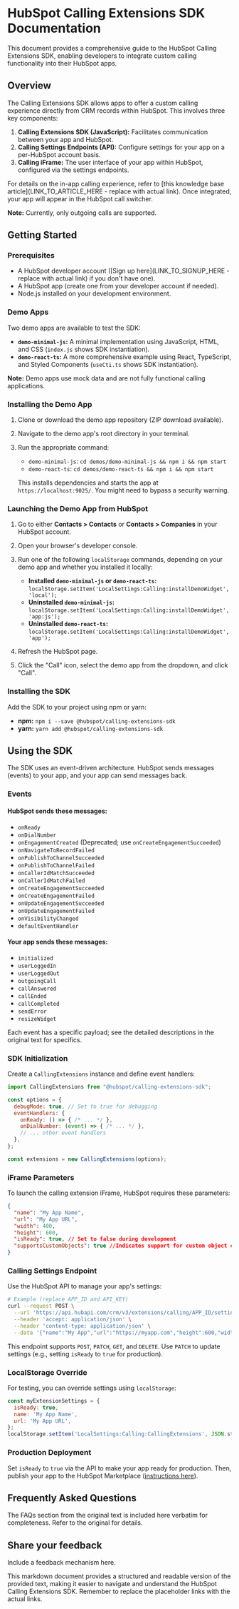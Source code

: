 # HubSpot Calling Extensions SDK Documentation

This document provides a comprehensive guide to the HubSpot Calling Extensions SDK, enabling developers to integrate custom calling functionality into their HubSpot apps.

## Overview

The Calling Extensions SDK allows apps to offer a custom calling experience directly from CRM records within HubSpot.  This involves three key components:

1. **Calling Extensions SDK (JavaScript):** Facilitates communication between your app and HubSpot.
2. **Calling Settings Endpoints (API):** Configure settings for your app on a per-HubSpot account basis.
3. **Calling iFrame:**  The user interface of your app within HubSpot, configured via the settings endpoints.

For details on the in-app calling experience, refer to [this knowledge base article](LINK_TO_ARTICLE_HERE -  replace with actual link).  Once integrated, your app will appear in the HubSpot call switcher.

**Note:** Currently, only outgoing calls are supported.

## Getting Started

### Prerequisites

*   A HubSpot developer account ([Sign up here](LINK_TO_SIGNUP_HERE - replace with actual link) if you don't have one).
*   A HubSpot app (create one from your developer account if needed).
*   Node.js installed on your development environment.

### Demo Apps

Two demo apps are available to test the SDK:

*   **`demo-minimal-js`:** A minimal implementation using JavaScript, HTML, and CSS (`index.js` shows SDK instantiation).
*   **`demo-react-ts`:** A more comprehensive example using React, TypeScript, and Styled Components (`useCti.ts` shows SDK instantiation).

**Note:** Demo apps use mock data and are not fully functional calling applications.

### Installing the Demo App

1.  Clone or download the demo app repository (ZIP download available).
2.  Navigate to the demo app's root directory in your terminal.
3.  Run the appropriate command:

    *   `demo-minimal-js`: `cd demos/demo-minimal-js && npm i && npm start`
    *   `demo-react-ts`: `cd demos/demo-react-ts && npm i && npm start`

    This installs dependencies and starts the app at `https://localhost:9025/`.  You might need to bypass a security warning.

### Launching the Demo App from HubSpot

1.  Go to either **Contacts > Contacts** or **Contacts > Companies** in your HubSpot account.
2.  Open your browser's developer console.
3.  Run one of the following `localStorage` commands, depending on your demo app and whether you installed it locally:

    *   **Installed `demo-minimal-js` or `demo-react-ts`:** `localStorage.setItem('LocalSettings:Calling:installDemoWidget', 'local');`
    *   **Uninstalled `demo-minimal-js`:** `localStorage.setItem('LocalSettings:Calling:installDemoWidget', 'app:js');`
    *   **Uninstalled `demo-react-ts`:** `localStorage.setItem('LocalSettings:Calling:installDemoWidget', 'app');`

4.  Refresh the HubSpot page.
5.  Click the "Call" icon, select the demo app from the dropdown, and click "Call".

### Installing the SDK

Add the SDK to your project using npm or yarn:

*   **npm:** `npm i --save @hubspot/calling-extensions-sdk`
*   **yarn:** `yarn add @hubspot/calling-extensions-sdk`

## Using the SDK

The SDK uses an event-driven architecture.  HubSpot sends messages (events) to your app, and your app can send messages back.

### Events

#### HubSpot sends these messages:

*   `onReady`
*   `onDialNumber`
*   `onEngagementCreated` (Deprecated; use `onCreateEngagementSucceeded`)
*   `onNavigateToRecordFailed`
*   `onPublishToChannelSucceeded`
*   `onPublishToChannelFailed`
*   `onCallerIdMatchSucceeded`
*   `onCallerIdMatchFailed`
*   `onCreateEngagementSucceeded`
*   `onCreateEngagementFailed`
*   `onUpdateEngagementSucceeded`
*   `onUpdateEngagementFailed`
*   `onVisibilityChanged`
*   `defaultEventHandler`


#### Your app sends these messages:

*   `initialized`
*   `userLoggedIn`
*   `userLoggedOut`
*   `outgoingCall`
*   `callAnswered`
*   `callEnded`
*   `callCompleted`
*   `sendError`
*   `resizeWidget`

Each event has a specific payload; see the detailed descriptions in the original text for specifics.

### SDK Initialization

Create a `CallingExtensions` instance and define event handlers:

```javascript
import CallingExtensions from "@hubspot/calling-extensions-sdk";

const options = {
  debugMode: true, // Set to true for debugging
  eventHandlers: {
    onReady: () => { /* ... */ },
    onDialNumber: (event) => { /* ... */ },
    // ... other event handlers
  },
};

const extensions = new CallingExtensions(options);
```

### iFrame Parameters

To launch the calling extension iFrame, HubSpot requires these parameters:

```json
{
  "name": "My App Name",
  "url": "My App URL",
  "width": 400,
  "height": 600,
  "isReady": true, // Set to false during development
  "supportsCustomObjects": true //Indicates support for custom object calls
}
```


### Calling Settings Endpoint

Use the HubSpot API to manage your app's settings:

```bash
# Example (replace APP_ID and API_KEY)
curl --request POST \
  --url 'https://api.hubapi.com/crm/v3/extensions/calling/APP_ID/settings?hapikey=DEVELOPER_ACCOUNT_API_KEY' \
  --header 'accept: application/json' \
  --header 'content-type: application/json' \
  --data '{"name":"My App","url":"https://myapp.com","height":600,"width":400,"isReady":false}'
```

This endpoint supports `POST`, `PATCH`, `GET`, and `DELETE`.  Use `PATCH` to update settings (e.g., setting `isReady` to `true` for production).

### LocalStorage Override

For testing, you can override settings using `localStorage`:

```javascript
const myExtensionSettings = {
  isReady: true,
  name: 'My App Name',
  url: 'My App URL',
};
localStorage.setItem('LocalSettings:Calling:CallingExtensions', JSON.stringify(myExtensionSettings));
```

### Production Deployment

Set `isReady` to `true` via the API to make your app ready for production.  Then, publish your app to the HubSpot Marketplace ([instructions here](LINK_TO_MARKETPLACE_INSTRUCTIONS)).

## Frequently Asked Questions

The FAQs section from the original text is included here verbatim for completeness.  Refer to the original for details.

##  Share your feedback

Include a feedback mechanism here.


This markdown document provides a structured and readable version of the provided text, making it easier to navigate and understand the HubSpot Calling Extensions SDK.  Remember to replace the placeholder links with the actual links.
